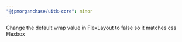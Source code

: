 ```yaml
---
"@jpmorganchase/uitk-core": minor
---
```


Change the default wrap value in FlexLayout to false so it matches css Flexbox
